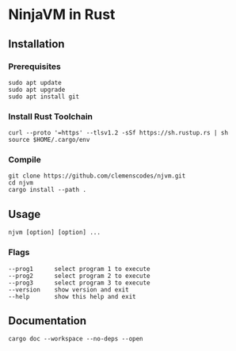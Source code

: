 # NinjaVM in Rust

## Installation

### Prerequisites

    sudo apt update
    sudo apt upgrade
    sudo apt install git

### Install Rust Toolchain

    curl --proto '=https' --tlsv1.2 -sSf https://sh.rustup.rs | sh
    source $HOME/.cargo/env

### Compile

    git clone https://github.com/clemenscodes/njvm.git
    cd njvm
    cargo install --path .

## Usage

    njvm [option] [option] ...

### Flags

    --prog1      select program 1 to execute 
    --prog2      select program 2 to execute 
    --prog3      select program 3 to execute 
    --version    show version and exit
    --help       show this help and exit

## Documentation

    cargo doc --workspace --no-deps --open
